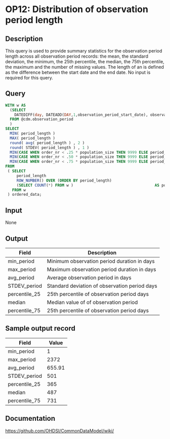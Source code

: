 <!---
Group:observation period
Name:OP12 Distribution of observation period length
Author:Patrick Ryan
CDM Version: 5.3
-->

# OP12: Distribution of observation period length

## Description
This query is used to provide summary statistics for the observation period length across all observation period records: the mean, the standard deviation, the minimum, the 25th percentile, the median, the 75th percentile, the maximum and the number of missing values. The length of an is defined as the difference between the start date and the end date. No input is required for this query.

## Query
```sql
WITH w AS 
  (SELECT
    DATEDIFF(day, DATEADD(DAY,1,observation_period_start_date), observation_period_end_date)    AS period_length
  FROM @cdm.observation_period
  ) 
SELECT 
  MIN( period_length )                                                              AS min_periods,
  MAX( period_length )                                                              AS max_periods,
  round( avg( period_length ) , 2 )                                                 AS avg_period,
  round( STDEV( period_length ) , 1 )                                               AS STDEV_period,
  MIN(CASE WHEN order_nr < .25 * population_size THEN 9999 ELSE period_length END)  AS percentile_25,
  MIN(CASE WHEN order_nr < .50 * population_size THEN 9999 ELSE period_length END)  AS median_value,
  MIN(CASE WHEN order_nr < .75 * population_size THEN 9999 ELSE period_length END)  AS percentile_75
FROM 
 ( SELECT 
     period_length                                                     AS period_length,
     ROW_NUMBER() OVER (ORDER BY period_length)                        AS order_nr,
     (SELECT COUNT(*) FROM w )                                    AS population_size
   FROM w
 ) ordered_data;
```

## Input

None

## Output

| Field |  Description |
| --- | --- |
| min_period | Minimum observation period duration in days |
| max_period | Maximum observation period duration in days |
| avg_period | Average observation period in days |
| STDEV_period | Standard deviation of observation period days |
| percentile_25 | 25th percentile of observation period days |
| median | Median value of of observation period |
| percentile_75 | 25th percentile of observation period days  |

## Sample output record

|  Field |  Value |
| --- | --- |
|  min_period |  1 |
|  max_period |  2372 |
|  avg_period |  655.91 |
|  STDEV_period |  501 |
|  percentile_25 |  365 |
|  median |  487 |
|  percentile_75 |  731 |

## Documentation
https://github.com/OHDSI/CommonDataModel/wiki/
